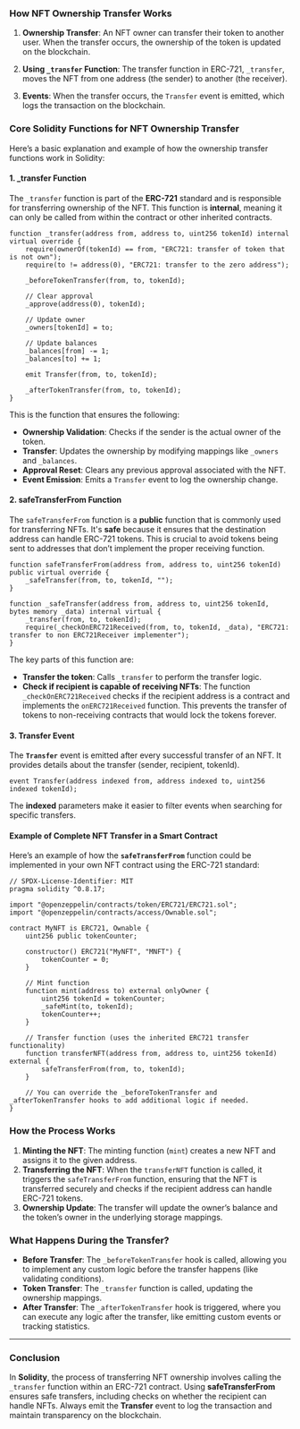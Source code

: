 ### **How NFT Ownership Transfer Works**

1. **Ownership Transfer**: An NFT owner can transfer their token to another user. When the transfer occurs, the ownership of the token is updated on the blockchain.

2. **Using `_transfer` Function**: The transfer function in ERC-721, `_transfer`, moves the NFT from one address (the sender) to another (the receiver).

3. **Events**: When the transfer occurs, the `Transfer` event is emitted, which logs the transaction on the blockchain.

### **Core Solidity Functions for NFT Ownership Transfer**

Here’s a basic explanation and example of how the ownership transfer functions work in Solidity:

#### 1. **_transfer Function**
The `_transfer` function is part of the **ERC-721** standard and is responsible for transferring ownership of the NFT. This function is **internal**, meaning it can only be called from within the contract or other inherited contracts.

```solidity
function _transfer(address from, address to, uint256 tokenId) internal virtual override {
    require(ownerOf(tokenId) == from, "ERC721: transfer of token that is not own");
    require(to != address(0), "ERC721: transfer to the zero address");

    _beforeTokenTransfer(from, to, tokenId);

    // Clear approval
    _approve(address(0), tokenId);

    // Update owner
    _owners[tokenId] = to;

    // Update balances
    _balances[from] -= 1;
    _balances[to] += 1;

    emit Transfer(from, to, tokenId);

    _afterTokenTransfer(from, to, tokenId);
}
```

This is the function that ensures the following:
- **Ownership Validation**: Checks if the sender is the actual owner of the token.
- **Transfer**: Updates the ownership by modifying mappings like `_owners` and `_balances`.
- **Approval Reset**: Clears any previous approval associated with the NFT.
- **Event Emission**: Emits a `Transfer` event to log the ownership change.

#### 2. **safeTransferFrom Function**
The `safeTransferFrom` function is a **public** function that is commonly used for transferring NFTs. It's **safe** because it ensures that the destination address can handle ERC-721 tokens. This is crucial to avoid tokens being sent to addresses that don’t implement the proper receiving function.

```solidity
function safeTransferFrom(address from, address to, uint256 tokenId) public virtual override {
    _safeTransfer(from, to, tokenId, "");
}

function _safeTransfer(address from, address to, uint256 tokenId, bytes memory _data) internal virtual {
    _transfer(from, to, tokenId);
    require(_checkOnERC721Received(from, to, tokenId, _data), "ERC721: transfer to non ERC721Receiver implementer");
}
```

The key parts of this function are:
- **Transfer the token**: Calls `_transfer` to perform the transfer logic.
- **Check if recipient is capable of receiving NFTs**: The function `_checkOnERC721Received` checks if the recipient address is a contract and implements the `onERC721Received` function. This prevents the transfer of tokens to non-receiving contracts that would lock the tokens forever.

#### 3. **Transfer Event**
The **`Transfer`** event is emitted after every successful transfer of an NFT. It provides details about the transfer (sender, recipient, tokenId).

```solidity
event Transfer(address indexed from, address indexed to, uint256 indexed tokenId);
```

The **indexed** parameters make it easier to filter events when searching for specific transfers.

#### Example of Complete NFT Transfer in a Smart Contract

Here’s an example of how the **`safeTransferFrom`** function could be implemented in your own NFT contract using the ERC-721 standard:

```solidity
// SPDX-License-Identifier: MIT
pragma solidity ^0.8.17;

import "@openzeppelin/contracts/token/ERC721/ERC721.sol";
import "@openzeppelin/contracts/access/Ownable.sol";

contract MyNFT is ERC721, Ownable {
    uint256 public tokenCounter;

    constructor() ERC721("MyNFT", "MNFT") {
        tokenCounter = 0;
    }

    // Mint function
    function mint(address to) external onlyOwner {
        uint256 tokenId = tokenCounter;
        _safeMint(to, tokenId);
        tokenCounter++;
    }

    // Transfer function (uses the inherited ERC721 transfer functionality)
    function transferNFT(address from, address to, uint256 tokenId) external {
        safeTransferFrom(from, to, tokenId);
    }

    // You can override the _beforeTokenTransfer and _afterTokenTransfer hooks to add additional logic if needed.
}
```

### **How the Process Works**

1. **Minting the NFT**: The minting function (`mint`) creates a new NFT and assigns it to the given address.
2. **Transferring the NFT**: When the `transferNFT` function is called, it triggers the `safeTransferFrom` function, ensuring that the NFT is transferred securely and checks if the recipient address can handle ERC-721 tokens.
3. **Ownership Update**: The transfer will update the owner’s balance and the token’s owner in the underlying storage mappings.

### **What Happens During the Transfer?**

- **Before Transfer**: The `_beforeTokenTransfer` hook is called, allowing you to implement any custom logic before the transfer happens (like validating conditions).
- **Token Transfer**: The `_transfer` function is called, updating the ownership mappings.
- **After Transfer**: The `_afterTokenTransfer` hook is triggered, where you can execute any logic after the transfer, like emitting custom events or tracking statistics.

---

### **Conclusion**

In **Solidity**, the process of transferring NFT ownership involves calling the `_transfer` function within an ERC-721 contract. Using **safeTransferFrom** ensures safe transfers, including checks on whether the recipient can handle NFTs. Always emit the **Transfer** event to log the transaction and maintain transparency on the blockchain.
